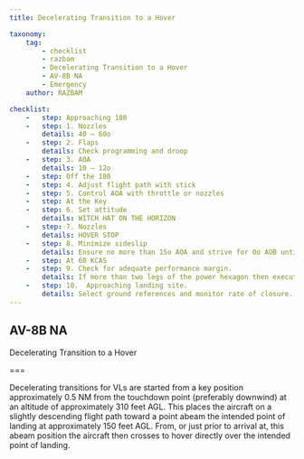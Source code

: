 ```yaml
---
title: Decelerating Transition to a Hover  

taxonomy:
    tag:
        - checklist
        - razbam
        - Decelerating Transition to a Hover 
        - AV-8B NA
        - Emergency
    author: RAZBAM

checklist:
    -   step: Approaching 180 
    -   step: 1. Nozzles 
        details: 40 – 60o 
    -   step: 2. Flaps 
        details: Check programming and droop 
    -   step: 3. AOA 
        details: 10 – 12o 
    -   step: Off the 180 
    -   step: 4. Adjust flight path with stick  
    -   step: 5. Control AOA with throttle or nozzles  
    -   step: At the Key 
    -   step: 6. Set attitude 
        details: WITCH HAT ON THE HORIZON 
    -   step: 7. Nozzles 
        details: HOVER STOP 
    -   step: 8. Minimize sideslip
        details: Ensure no more than 15o AOA and strive for 0o AOB until less than 60 knots. Increase power as required to maintain a shallow glideslope (approx. 3o) to arrive abeam the landing site at 150 feet AGL. 
    -   step: At 60 KCAS 
    -   step: 9. Check for adequate performance margin. 
        details: If more than two legs of the power hexagon then execute a wave off.  
    -   step: 10.  Approaching landing site. 
        details: Select ground references and monitor rate of closure. When closure is under control and below 30 knots, cross over the landing site while remaining at 150 feet AGL minimum until over a prepared surface. Flare slightly to spot or use braking stop as required, and establish hover over the desired landing point.  
---
```


## AV-8B NA 
Decelerating Transition to a Hover 

===

Decelerating transitions for VLs are started from a key position approximately 0.5 NM from the touchdown point (preferably downwind) at an altitude of approximately 310 feet AGL. This places the aircraft on a slightly descending flight path toward a point abeam the intended point of landing at approximately 150 feet AGL. From, or just prior to arrival at, this abeam position the aircraft then crosses to hover directly over the intended point of landing.
